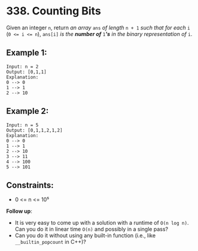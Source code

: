 # 338. Counting Bits

Given an integer `n`, return _an array_ `ans` _of length_ `n + 1` _such that for each_ `i` (`0 <= i <= n`), `ans[i]` _is the **number of**_ `1`_**'s** in the binary representation of_ `i`.

## Example 1:

```
Input: n = 2
Output: [0,1,1]
Explanation:
0 --> 0
1 --> 1
2 --> 10
```

## Example 2:

```
Input: n = 5
Output: [0,1,1,2,1,2]
Explanation:
0 --> 0
1 --> 1
2 --> 10
3 --> 11
4 --> 100
5 --> 101
```

## Constraints:

- 0 <= n <= 10⁵

**Follow up**:

- It is very easy to come up with a solution with a runtime of `O(n log n)`. Can you do it in linear time `O(n)` and possibly in a single pass?
- Can you do it without using any built-in function (i.e., like `__builtin_popcount` in C++)?
